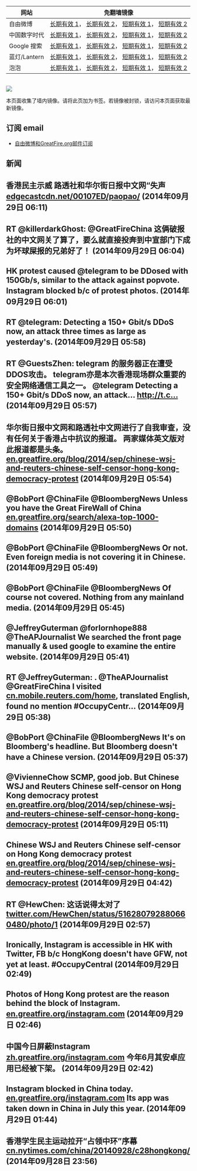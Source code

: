 <table>
    <thead>
        <tr>
            <th>网站</th>
            <th>免翻墙镜像</th>
        </tr>
    </thead>
    <tbody>    
        <tr>
            <td>自由微博</td>
            <td>            
                <a href="https://edgecastcdn.net/00107ED/freeweibo/" target="_BLANK">长期有效 1</a>，            
                <a href="https://objects.dreamhost.com/freeweibo/index.html" target="_BLANK">长期有效 2</a>，            
                <a href="https://fw3.azurewebsites.net" target="_BLANK">短期有效 1</a>，            
                <a href="https://d1stdkq55ggsv7.cloudfront.net" target="_BLANK">短期有效 2</a>
            </td>
        </tr>    
        <tr>
            <td>中国数字时代</td>
            <td>            
                <a href="https://a248.e.akamai.net/f/1/1/1/dci.download.akamai.com/35985/159415/1/c/" target="_BLANK">长期有效 1</a>，            
                <a href="https://objects.dreamhost.com/cdt/index.html" target="_BLANK">长期有效 2</a>，            
                <a href="https://1ff2d.azurewebsites.net" target="_BLANK">短期有效 1</a>，            
                <a href="https://d29jekp4emy41a.cloudfront.net" target="_BLANK">短期有效 2</a>
            </td>
        </tr>    
        <tr>
            <td>Google 搜索</td>
            <td>            
                <a href="https://edgecastcdn.net/00107ED/g/" target="_BLANK">长期有效 1</a>，            
                <a href="https://objects.dreamhost.com/goo/index.html" target="_BLANK">长期有效 2</a>，            
                <a href="https://865ba.azurewebsites.net" target="_BLANK">短期有效 1</a>，            
                <a href="https://d3vv89cvqbrqlq.cloudfront.net" target="_BLANK">短期有效 2</a>
            </td>
        </tr>    
        <tr>
            <td>蓝灯/Lantern</td>
            <td>            
                <a href="https://a248.e.akamai.net/f/1/1/1/dci.download.akamai.com/35985/159415/1/l/" target="_BLANK">长期有效 1</a>，            
                <a href="https://objects.dreamhost.com/lantern/index.html" target="_BLANK">长期有效 2</a>，            
                <a href="https://c7511.azurewebsites.net" target="_BLANK">短期有效 1</a>，            
                <a href="https://dx1djqjpnvurw.cloudfront.net" target="_BLANK">短期有效 2</a>
            </td>
        </tr>    
        <tr>
            <td>泡泡</td>
            <td>            
                <a href="https://edgecastcdn.net/00107ED/paopao/" target="_BLANK">长期有效 1</a>，            
                <a href="https://objects.dreamhost.com/paopao/index.html" target="_BLANK">长期有效 2</a>，            
                <a href="https://paopao2.azurewebsites.net" target="_BLANK">短期有效 1</a>，            
                <a href="https://d19ysv8o6fv16v.cloudfront.net" target="_BLANK">短期有效 2</a>
            </td>
        </tr>
    </tbody>
</table>
<br/>
<img src="https://raw.githubusercontent.com/greatfire/z/master/logos.gif" />

本页面收集了墙内镜像。请将此页加为书签。若镜像被封锁，请访问本页面获取最新镜像。

## 订阅 email
* <a href="https://b.us7.list-manage.com/subscribe?u=854fca58782082e0cbdf204a0&id=c78949b93c">自由微博和GreatFire.org邮件订阅</a>
    
## 新闻
香港民主示威 路透社和华尔街日报中文网“失声 <a href="https://edgecastcdn.net/00107ED/paopao/?u=/article/181" target="_BLANK">edgecastcdn.net/00107ED/paopao/</a> (2014年09月29日 06:11)
 ---
RT @killerdarkGhost: @GreatFireChina 这俩破报社的中文网关了算了，要么就直接投奔到中宣部门下成为坏球屎报的兄弟好了！ (2014年09月29日 06:04)
 ---
HK protest caused @telegram to be DDosed with 150Gb/s, similar to the attack against popvote. Instagram blocked b/c of protest photos. (2014年09月29日 06:01)
 ---
RT @telegram: Detecting a 150+ Gbit/s DDoS now, an attack three times as large as yesterday's. (2014年09月29日 05:58)
 ---
RT @GuestsZhen: telegram 的服务器正在遭受DDOS攻击。 telegram亦是本次香港现场群众重要的安全网络通信工具之一。 @telegram Detecting a 150+ Gbit/s DDoS now, an attack… http://t.c… (2014年09月29日 05:57)
 ---
华尔街日报中文网和路透社中文网进行了自我审查，没有任何关于香港占中抗议的报道。 两家媒体英文版对此报道都是头条。 <a href="https://en.greatfire.org/blog/2014/sep/chinese-wsj-and-reuters-chinese-self-censor-hong-kong-democracy-protest" target="_BLANK">en.greatfire.org/blog/2014/sep/chinese-wsj-and-reuters-chinese-self-censor-hong-kong-democracy-protest</a> (2014年09月29日 05:54)
 ---
@BobPort @ChinaFile @BloombergNews Unless you have the Great FireWall of China <a href="https://en.greatfire.org/search/alexa-top-1000-domains" target="_BLANK">en.greatfire.org/search/alexa-top-1000-domains</a> (2014年09月29日 05:50)
 ---
@BobPort @ChinaFile @BloombergNews Or not. Even foreign media is not covering it in Chinese. (2014年09月29日 05:49)
 ---
@BobPort @ChinaFile @BloombergNews Of course not covered. Nothing from any mainland media. (2014年09月29日 05:45)
 ---
@JeffreyGuterman @forlornhope888 @TheAPJournalist We searched the front page manually &amp; used google to examine the entire website. (2014年09月29日 05:41)
 ---
RT @JeffreyGuterman: . @TheAPJournalist @GreatFireChina I visited <a href="http://cn.mobile.reuters.com/home?irpc=932" target="_BLANK">cn.mobile.reuters.com/home</a>, translated English, found no mention #OccupyCentr… (2014年09月29日 05:38)
 ---
@BobPort @ChinaFile @BloombergNews It's on Bloomberg's headline. But Bloomberg doesn't have a Chinese version. (2014年09月29日 05:37)
 ---
@VivienneChow SCMP, good job. But Chinese WSJ and Reuters Chinese self-censor on Hong Kong democracy protest <a href="https://en.greatfire.org/blog/2014/sep/chinese-wsj-and-reuters-chinese-self-censor-hong-kong-democracy-protest" target="_BLANK">en.greatfire.org/blog/2014/sep/chinese-wsj-and-reuters-chinese-self-censor-hong-kong-democracy-protest</a> (2014年09月29日 05:11)
 ---
Chinese WSJ and Reuters Chinese self-censor on Hong Kong democracy protest <a href="https://en.greatfire.org/blog/2014/sep/chinese-wsj-and-reuters-chinese-self-censor-hong-kong-democracy-protest" target="_BLANK">en.greatfire.org/blog/2014/sep/chinese-wsj-and-reuters-chinese-self-censor-hong-kong-democracy-protest</a> (2014年09月29日 04:42)
 ---
RT @HewChen: 这话说得太对了 <a href="https://twitter.com/HewChen/status/516280792880660480/photo/1" target="_BLANK">twitter.com/HewChen/status/516280792880660480/photo/1</a> (2014年09月29日 02:57)
 ---
Ironically, Instagram is accessible in HK with Twitter, FB b/c HongKong doesn't have GFW, not yet at least. #OccupyCentral (2014年09月29日 02:49)
 ---
Photos of Hong Kong protest are the reason behind the block of Instagram. <a href="https://en.greatfire.org/instagram.com" target="_BLANK">en.greatfire.org/instagram.com</a> (2014年09月29日 02:46)
 ---
中国今日屏蔽Instagram <a href="https://zh.greatfire.org/instagram.com" target="_BLANK">zh.greatfire.org/instagram.com</a> 今年6月其安卓应用已经被下架。 (2014年09月29日 02:42)
 ---
Instagram blocked in China today. <a href="https://en.greatfire.org/instagram.com" target="_BLANK">en.greatfire.org/instagram.com</a> Its app was taken down in China in July this year. (2014年09月29日 01:44)
 ---
香港学生民主运动拉开“占领中环”序幕 <a href="http://cn.nytimes.com/china/20140928/c28hongkong/" target="_BLANK">cn.nytimes.com/china/20140928/c28hongkong/</a> (2014年09月28日 23:56)
 ---
